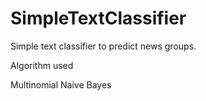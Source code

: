 # SimpleTextClassifier

Simple text classifier to predict news groups.

Algorithm used

Multinomial Naive Bayes
